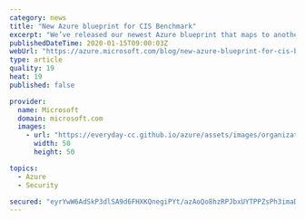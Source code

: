 ```yaml
---
category: news
title: "New Azure blueprint for CIS Benchmark"
excerpt: "We’ve released our newest Azure blueprint that maps to another key industry-standard, the Center for Internet Security (CIS) Microsoft Azure Foundations Benchmark. This follows the recent announcement of our Azure blueprint for FedRAMP moderate and adds to the growing list of Azure blueprints for regulatory"
publishedDateTime: 2020-01-15T09:00:03Z
webUrl: "https://azure.microsoft.com/blog/new-azure-blueprint-for-cis-benchmark/"
type: article
quality: 19
heat: 19
published: false

provider:
  name: Microsoft
  domain: microsoft.com
  images:
    - url: "https://everyday-cc.github.io/azure/assets/images/organizations/microsoft.com-50x50.jpg"
      width: 50
      height: 50

topics:
  - Azure
  - Security

secured: "eyrYwW6AdSkP3dlSA9d6FHXKQnegiPYt/azAoQo8hzRPJbxUYTPPZsPh3imaDk/POCdl5L+CHx7wEQbADNWntnls0SBY79MyJsnhhIq6K+klGz3wv8OusBpoNAyM7uftEaEHr0xH/Lw0P7hJW7Za7Hg61+QNVcFdgYQUJrXW8f71ES3G6Xf7XVYRLJmYHIkfBUl1c933a+5N3iqNzGpbWjoTR41CZvtdFhDlwYZRsFtTW5Hs3LgW5hNfqkF5G/p7ldcUTv2O1RopvL9Kwe3sy+bJ4+pSCbMGpHG3T+JYKBxJCBSEFJnQMS/LoyweslGgfNFai/lfcdj2w+UDPmDkEg==;m2QY6hfAYdmcwr6DoYhX8Q=="
---
```


